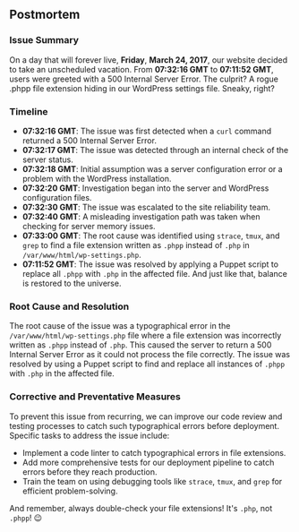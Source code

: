 ## Postmortem

### Issue Summary
On a day that will forever live, **Friday**, **March 24, 2017**, our website decided to take an unscheduled vacation. From **07:32:16 GMT** to **07:11:52 GMT**, users were greeted with a 500 Internal Server Error. The culprit? A rogue .phpp file extension hiding in our WordPress settings file. Sneaky, right?

### Timeline
- **07:32:16 GMT**: The issue was first detected when a `curl` command returned a 500 Internal Server Error.
- **07:32:17 GMT**: The issue was detected through an internal check of the server status.
- **07:32:18 GMT**: Initial assumption was a server configuration error or a problem with the WordPress installation.
- **07:32:20 GMT**: Investigation began into the server and WordPress configuration files.
- **07:32:30 GMT**: The issue was escalated to the site reliability team.
- **07:32:40 GMT**: A misleading investigation path was taken when checking for server memory issues.
- **07:33:00 GMT**: The root cause was identified using `strace`, `tmux`, and `grep` to find a file extension written as `.phpp` instead of `.php` in `/var/www/html/wp-settings.php`.
- **07:11:52 GMT**: The issue was resolved by applying a Puppet script to replace all `.phpp` with `.php` in the affected file. And just like that, balance is restored to the universe.

### Root Cause and Resolution
The root cause of the issue was a typographical error in the `/var/www/html/wp-settings.php` file where a file extension was incorrectly written as `.phpp` instead of `.php`. This caused the server to return a 500 Internal Server Error as it could not process the file correctly. The issue was resolved by using a Puppet script to find and replace all instances of `.phpp` with `.php` in the affected file.

### Corrective and Preventative Measures
To prevent this issue from recurring, we can improve our code review and testing processes to catch such typographical errors before deployment. Specific tasks to address the issue include:
- Implement a code linter to catch typographical errors in file extensions.
- Add more comprehensive tests for our deployment pipeline to catch errors before they reach production.
- Train the team on using debugging tools like `strace`, `tmux`, and `grep` for efficient problem-solving.

And remember, always double-check your file extensions! It's `.php`, not `.phpp`! 😉
